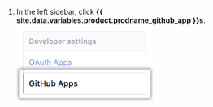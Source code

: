 1. In the left sidebar, click **{{ site.data.variables.product.prodname_github_app }}s**. ![{{ site.data.variables.product.prodname_github_app }}s settings](/assets/images/help/organizations/github-apps-settings-sidebar.png)
